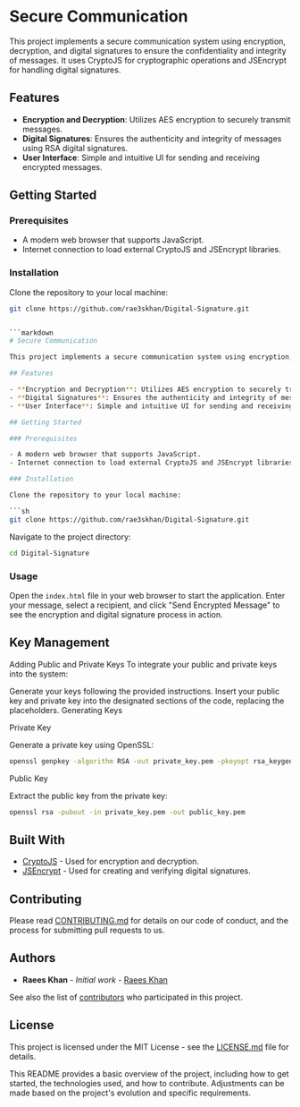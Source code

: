 # Secure Communication

This project implements a secure communication system using encryption, decryption, and digital signatures to ensure the confidentiality and integrity of messages. It uses CryptoJS for cryptographic operations and JSEncrypt for handling digital signatures.

## Features

- **Encryption and Decryption**: Utilizes AES encryption to securely transmit messages.
- **Digital Signatures**: Ensures the authenticity and integrity of messages using RSA digital signatures.
- **User Interface**: Simple and intuitive UI for sending and receiving encrypted messages.

## Getting Started

### Prerequisites

- A modern web browser that supports JavaScript.
- Internet connection to load external CryptoJS and JSEncrypt libraries.

### Installation

Clone the repository to your local machine:

```sh
git clone https://github.com/rae3skhan/Digital-Signature.git


```markdown
# Secure Communication

This project implements a secure communication system using encryption, decryption, and digital signatures to ensure the confidentiality and integrity of messages. It uses CryptoJS for cryptographic operations and JSEncrypt for handling digital signatures.

## Features

- **Encryption and Decryption**: Utilizes AES encryption to securely transmit messages.
- **Digital Signatures**: Ensures the authenticity and integrity of messages using RSA digital signatures.
- **User Interface**: Simple and intuitive UI for sending and receiving encrypted messages.

## Getting Started

### Prerequisites

- A modern web browser that supports JavaScript.
- Internet connection to load external CryptoJS and JSEncrypt libraries.

### Installation

Clone the repository to your local machine:

```sh
git clone https://github.com/rae3skhan/Digital-Signature.git
```

Navigate to the project directory:

```sh
cd Digital-Signature
```

### Usage

Open the `index.html` file in your web browser to start the application. Enter your message, select a recipient, and click "Send Encrypted Message" to see the encryption and digital signature process in action.


## Key Management

Adding Public and Private Keys
To integrate your public and private keys into the system:

Generate your keys following the provided instructions.
Insert your public key and private key into the designated sections of the code, replacing the placeholders.
Generating Keys

Private Key

Generate a private key using OpenSSL:
```bash
openssl genpkey -algorithm RSA -out private_key.pem -pkeyopt rsa_keygen_bits:2048
```

Public Key

Extract the public key from the private key:

```bash
openssl rsa -pubout -in private_key.pem -out public_key.pem
```

## Built With

- [CryptoJS](https://cryptojs.gitbook.io/docs/) - Used for encryption and decryption.
- [JSEncrypt](https://github.com/travist/jsencrypt) - Used for creating and verifying digital signatures.

## Contributing

Please read [CONTRIBUTING.md](https://github.com/rae3skhan/Digital-Signature/blob/main/CONTRIBUTING.md) for details on our code of conduct, and the process for submitting pull requests to us.

## Authors

- **Raees Khan** - *Initial work* - [Raees Khan](https://github.com/rae3skhan)

See also the list of [contributors](https://github.com/rae3skhan/Digital-Signature/contributors) who participated in this project.

## License

This project is licensed under the MIT License - see the [LICENSE.md](LICENSE.md) file for details.


This README provides a basic overview of the project, including how to get started, the technologies used, and how to contribute. Adjustments can be made based on the project's evolution and specific requirements.
